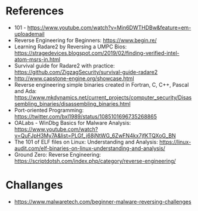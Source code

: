 # References
- 101 - https://www.youtube.com/watch?v=Min6DWTHDBw&feature=em-uploademail
- Reverse Engineering for Beginners: https://www.begin.re/
- Learning Radare2 by Reversing a UMPC Bios: https://stragedevices.blogspot.com/2019/02/finding-verified-intel-atom-msrs-in.html
- Survival guide for Radare2 with practice: https://github.com/ZigzagSecurity/survival-guide-radare2
- http://www.capstone-engine.org/showcase.html
- Reverse engineering simple binaries created in Fortran, C, C++, Pascal and Ada: https://www.mkdynamics.net/current_projects/computer_security/Disassembling_binaries/disassembling_binaries.html
- Port-oriented Programming: https://twitter.com/bxl1989/status/1085101696735268865
- OALabs - WinDbg Basics for Malware Analysis: https://www.youtube.com/watch?v=QuFJpH3My7A&list=PLGf_j68jNtWG_6ZwFN4kx7jfKTQXoG_BN
- The 101 of ELF files on Linux: Understanding and Analysis: https://linux-audit.com/elf-binaries-on-linux-understanding-and-analysis/
- Ground Zero: Reverse Engineering: https://scriptdotsh.com/index.php/category/reverse-engineering/
# Challanges
- https://www.malwaretech.com/beginner-malware-reversing-challenges
